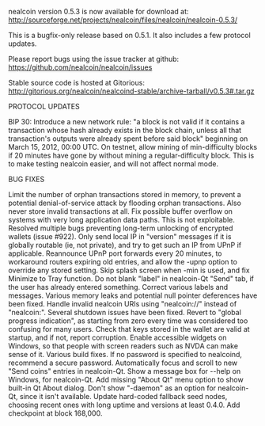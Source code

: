 nealcoin version 0.5.3 is now available for download at:
http://sourceforge.net/projects/nealcoin/files/nealcoin/nealcoin-0.5.3/

This is a bugfix-only release based on 0.5.1.
It also includes a few protocol updates.

Please report bugs using the issue tracker at github:
https://github.com/nealcoin/nealcoin/issues

Stable source code is hosted at Gitorious:
http://gitorious.org/nealcoin/nealcoind-stable/archive-tarball/v0.5.3#.tar.gz

PROTOCOL UPDATES

BIP 30: Introduce a new network rule: "a block is not valid if it contains a transaction whose hash already exists in the block chain, unless all that transaction's outputs were already spent before said block" beginning on March 15, 2012, 00:00 UTC.
On testnet, allow mining of min-difficulty blocks if 20 minutes have gone by without mining a regular-difficulty block. This is to make testing nealcoin easier, and will not affect normal mode.

BUG FIXES

Limit the number of orphan transactions stored in memory, to prevent a potential denial-of-service attack by flooding orphan transactions. Also never store invalid transactions at all.
Fix possible buffer overflow on systems with very long application data paths. This is not exploitable.
Resolved multiple bugs preventing long-term unlocking of encrypted wallets
(issue #922).
Only send local IP in "version" messages if it is globally routable (ie, not private), and try to get such an IP from UPnP if applicable.
Reannounce UPnP port forwards every 20 minutes, to workaround routers expiring old entries, and allow the -upnp option to override any stored setting.
Skip splash screen when -min is used, and fix Minimize to Tray function.
Do not blank "label" in nealcoin-Qt "Send" tab, if the user has already entered something.
Correct various labels and messages.
Various memory leaks and potential null pointer deferences have been fixed.
Handle invalid nealcoin URIs using "nealcoin://" instead of "nealcoin:".
Several shutdown issues have been fixed.
Revert to "global progress indication", as starting from zero every time was considered too confusing for many users.
Check that keys stored in the wallet are valid at startup, and if not, report corruption.
Enable accessible widgets on Windows, so that people with screen readers such as NVDA can make sense of it.
Various build fixes.
If no password is specified to nealcoind, recommend a secure password.
Automatically focus and scroll to new "Send coins" entries in nealcoin-Qt.
Show a message box for --help on Windows, for nealcoin-Qt.
Add missing "About Qt" menu option to show built-in Qt About dialog.
Don't show "-daemon" as an option for nealcoin-Qt, since it isn't available.
Update hard-coded fallback seed nodes, choosing recent ones with long uptime and versions at least 0.4.0.
Add checkpoint at block 168,000.
